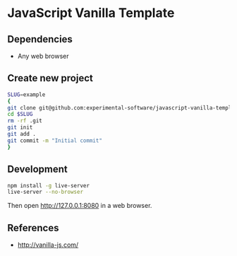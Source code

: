 # JavaScript Vanilla Template

## Dependencies

- Any web browser

## Create new project

```sh
SLUG=example
{
git clone git@github.com:experimental-software/javascript-vanilla-template.git $SLUG
cd $SLUG
rm -rf .git
git init
git add .
git commit -m "Initial commit"
}
```

## Development

```sh
npm install -g live-server
live-server --no-browser
```

Then open http://127.0.0.1:8080 in a web browser.

## References

- http://vanilla-js.com/
